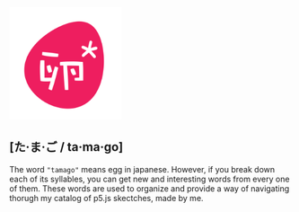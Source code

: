 <img src="https://github.com/sofiacastaneda/p5-ta-ma-go/blob/main/images/tamago_logo-06.png" width="200">

## [た·ま·ご / ta·ma·go]

The word `"tamago"` means egg in japanese. However, if you break down each of its syllables, you can get new and interesting words from every one of them. These words are used to organize and provide a way of navigating thorugh my catalog of p5.js skectches, made by me.


